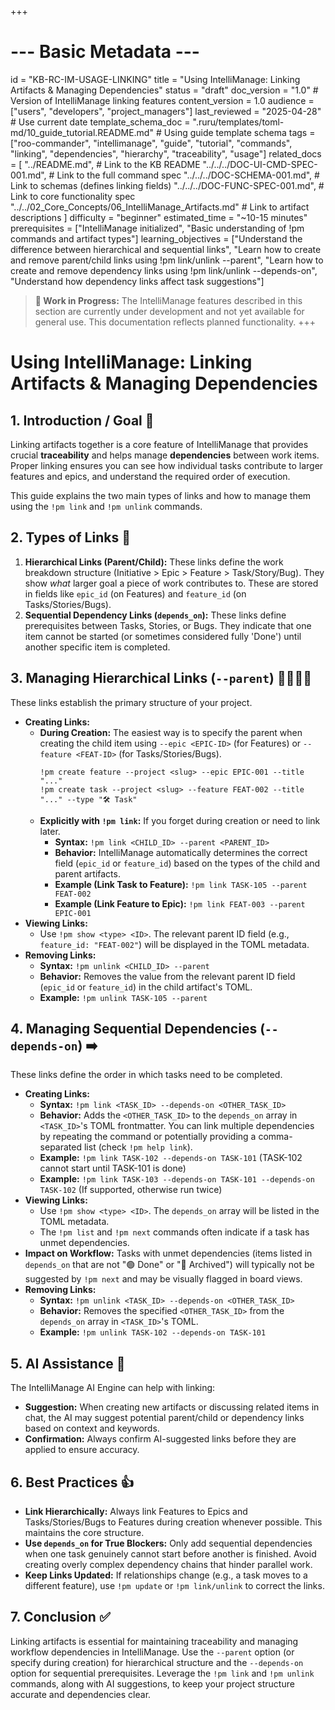 +++
# --- Basic Metadata ---
id = "KB-RC-IM-USAGE-LINKING"
title = "Using IntelliManage: Linking Artifacts & Managing Dependencies"
status = "draft"
doc_version = "1.0" # Version of IntelliManage linking features
content_version = 1.0
audience = ["users", "developers", "project_managers"]
last_reviewed = "2025-04-28" # Use current date
template_schema_doc = ".ruru/templates/toml-md/10_guide_tutorial.README.md" # Using guide template schema
tags = ["roo-commander", "intellimanage", "guide", "tutorial", "commands", "linking", "dependencies", "hierarchy", "traceability", "usage"]
related_docs = [
    "../README.md", # Link to the KB README
    "../../../DOC-UI-CMD-SPEC-001.md", # Link to the full command spec
    "../../../DOC-SCHEMA-001.md", # Link to schemas (defines linking fields)
    "../../../DOC-FUNC-SPEC-001.md", # Link to core functionality spec
    "../../02_Core_Concepts/06_IntelliManage_Artifacts.md" # Link to artifact descriptions
    ]
difficulty = "beginner"
estimated_time = "~10-15 minutes"
prerequisites = ["IntelliManage initialized", "Basic understanding of !pm commands and artifact types"]
learning_objectives = ["Understand the difference between hierarchical and sequential links", "Learn how to create and remove parent/child links using !pm link/unlink --parent", "Learn how to create and remove dependency links using !pm link/unlink --depends-on", "Understand how dependency links affect task suggestions"]
> **🚧 Work in Progress:** The IntelliManage features described in this section are currently under development and not yet available for general use. This documentation reflects planned functionality.
+++

# Using IntelliManage: Linking Artifacts & Managing Dependencies

## 1. Introduction / Goal 🎯

Linking artifacts together is a core feature of IntelliManage that provides crucial **traceability** and helps manage **dependencies** between work items. Proper linking ensures you can see how individual tasks contribute to larger features and epics, and understand the required order of execution.

This guide explains the two main types of links and how to manage them using the `!pm link` and `!pm unlink` commands.

## 2. Types of Links 🔗

1.  **Hierarchical Links (Parent/Child):** These links define the work breakdown structure (Initiative > Epic > Feature > Task/Story/Bug). They show *what* larger goal a piece of work contributes to. These are stored in fields like `epic_id` (on Features) and `feature_id` (on Tasks/Stories/Bugs).
2.  **Sequential Dependency Links (`depends_on`):** These links define prerequisites between Tasks, Stories, or Bugs. They indicate that one item cannot be started (or sometimes considered fully 'Done') until another specific item is completed.

## 3. Managing Hierarchical Links (`--parent`) 👨‍👩‍👧‍👦

These links establish the primary structure of your project.

*   **Creating Links:**
    *   **During Creation:** The easiest way is to specify the parent when creating the child item using `--epic <EPIC-ID>` (for Features) or `--feature <FEAT-ID>` (for Tasks/Stories/Bugs).
        ```
        !pm create feature --project <slug> --epic EPIC-001 --title "..."
        !pm create task --project <slug> --feature FEAT-002 --title "..." --type "🛠️ Task"
        ```
    *   **Explicitly with `!pm link`:** If you forget during creation or need to link later.
        *   **Syntax:** `!pm link <CHILD_ID> --parent <PARENT_ID>`
        *   **Behavior:** IntelliManage automatically determines the correct field (`epic_id` or `feature_id`) based on the types of the child and parent artifacts.
        *   **Example (Link Task to Feature):** `!pm link TASK-105 --parent FEAT-002`
        *   **Example (Link Feature to Epic):** `!pm link FEAT-003 --parent EPIC-001`
*   **Viewing Links:**
    *   Use `!pm show <type> <ID>`. The relevant parent ID field (e.g., `feature_id: "FEAT-002"`) will be displayed in the TOML metadata.
*   **Removing Links:**
    *   **Syntax:** `!pm unlink <CHILD_ID> --parent`
    *   **Behavior:** Removes the value from the relevant parent ID field (`epic_id` or `feature_id`) in the child artifact's TOML.
    *   **Example:** `!pm unlink TASK-105 --parent`

## 4. Managing Sequential Dependencies (`--depends-on`) ➡️

These links define the order in which tasks need to be completed.

*   **Creating Links:**
    *   **Syntax:** `!pm link <TASK_ID> --depends-on <OTHER_TASK_ID>`
    *   **Behavior:** Adds the `<OTHER_TASK_ID>` to the `depends_on` array in `<TASK_ID>`'s TOML frontmatter. You can link multiple dependencies by repeating the command or potentially providing a comma-separated list (check `!pm help link`).
    *   **Example:** `!pm link TASK-102 --depends-on TASK-101` (TASK-102 cannot start until TASK-101 is done)
    *   **Example:** `!pm link TASK-103 --depends-on TASK-101 --depends-on TASK-102` (If supported, otherwise run twice)
*   **Viewing Links:**
    *   Use `!pm show <type> <ID>`. The `depends_on` array will be listed in the TOML metadata.
    *   The `!pm list` and `!pm next` commands often indicate if a task has unmet dependencies.
*   **Impact on Workflow:** Tasks with unmet dependencies (items listed in `depends_on` that are not "🟢 Done" or "🧊 Archived") will typically not be suggested by `!pm next` and may be visually flagged in board views.
*   **Removing Links:**
    *   **Syntax:** `!pm unlink <TASK_ID> --depends-on <OTHER_TASK_ID>`
    *   **Behavior:** Removes the specified `<OTHER_TASK_ID>` from the `depends_on` array in `<TASK_ID>`'s TOML.
    *   **Example:** `!pm unlink TASK-102 --depends-on TASK-101`

## 5. AI Assistance 🤖

The IntelliManage AI Engine can help with linking:

*   **Suggestion:** When creating new artifacts or discussing related items in chat, the AI may suggest potential parent/child or dependency links based on context and keywords.
*   **Confirmation:** Always confirm AI-suggested links before they are applied to ensure accuracy.

## 6. Best Practices 👍

*   **Link Hierarchically:** Always link Features to Epics and Tasks/Stories/Bugs to Features during creation whenever possible. This maintains the core structure.
*   **Use `depends_on` for True Blockers:** Only add sequential dependencies when one task genuinely cannot start before another is finished. Avoid creating overly complex dependency chains that hinder parallel work.
*   **Keep Links Updated:** If relationships change (e.g., a task moves to a different feature), use `!pm update` or `!pm link/unlink` to correct the links.

## 7. Conclusion ✅

Linking artifacts is essential for maintaining traceability and managing workflow dependencies in IntelliManage. Use the `--parent` option (or specify during creation) for hierarchical structure and the `--depends-on` option for sequential prerequisites. Leverage the `!pm link` and `!pm unlink` commands, along with AI suggestions, to keep your project structure accurate and dependencies clear.